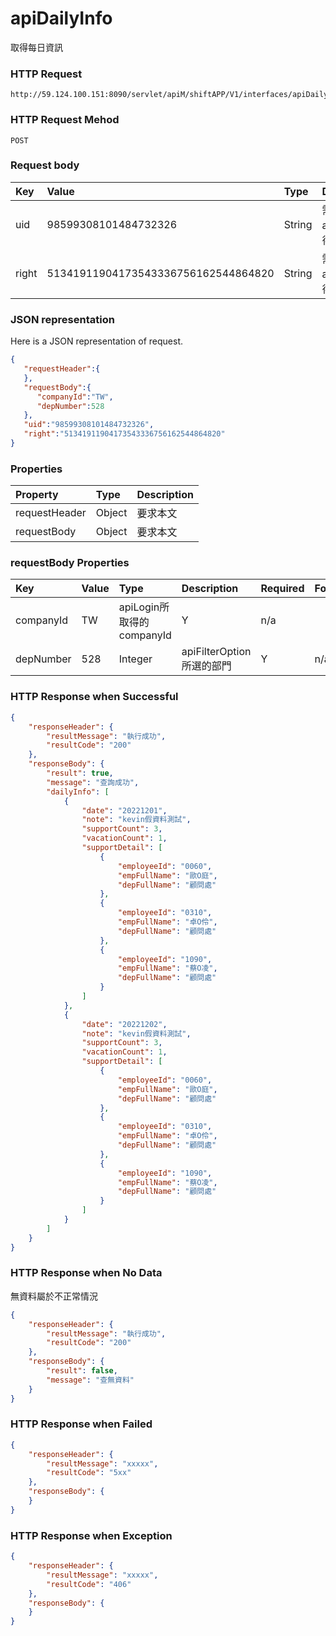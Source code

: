 # apiDailyInfo
取得每日資訊

### HTTP Request
```
http://59.124.100.151:8090/servlet/apiM/shiftAPP/V1/interfaces/apiDailyInfo
```

### HTTP Request Mehod
```
POST
```

### Request body
| Key | Value | Type | Description |
|:----------|:-------------|:-----|:------------|
| uid | 98599308101484732326 | String | 需透過apiLogin取得
| right | 51341911904173543336756162544864820 | String | 需透過apiLogin取得 |

### JSON representation
Here is a JSON representation of request.
```json
{
   "requestHeader":{
   },
   "requestBody":{
      "companyId":"TW",
      "depNumber":528
   },
   "uid":"98599308101484732326",
   "right":"51341911904173543336756162544864820"
}
```

### Properties
| Property | Type | Description |
|:---------|:-----|:------------|
| requestHeader | Object | 要求本文 |
| requestBody | Object | 要求本文 |

### requestBody Properties
| Key | Value | Type | Description | Required | Format |
|:----------|:-------------|:-----|:------------|:------------|:------------|
| companyId | TW | apiLogin所取得的companyId | Y | n/a |
| depNumber | 528 | Integer | apiFilterOption所選的部門 | Y | n/a |

### HTTP Response when Successful
```json
{
    "responseHeader": {
        "resultMessage": "執行成功",
        "resultCode": "200"
    },
    "responseBody": {
        "result": true,
        "message": "查詢成功",
        "dailyInfo": [
            {
                "date": "20221201",
                "note": "kevin假資料測試",
                "supportCount": 3,
                "vacationCount": 1,
                "supportDetail": [
                    {
                        "employeeId": "0060",
                        "empFullName": "歐O庭",
                        "depFullName": "顧問處"
                    },
                    {
                        "employeeId": "0310",
                        "empFullName": "卓O伶",
                        "depFullName": "顧問處"
                    },
                    {
                        "employeeId": "1090",
                        "empFullName": "蔡O凌",
                        "depFullName": "顧問處"
                    }
                ]
            },
            {
                "date": "20221202",
                "note": "kevin假資料測試",
                "supportCount": 3,
                "vacationCount": 1,
                "supportDetail": [
                    {
                        "employeeId": "0060",
                        "empFullName": "歐O庭",
                        "depFullName": "顧問處"
                    },
                    {
                        "employeeId": "0310",
                        "empFullName": "卓O伶",
                        "depFullName": "顧問處"
                    },
                    {
                        "employeeId": "1090",
                        "empFullName": "蔡O凌",
                        "depFullName": "顧問處"
                    }
                ]
            }
        ]
    }
}
```

### HTTP Response when No Data
無資料屬於不正常情況
```json
{
    "responseHeader": {
        "resultMessage": "執行成功",
        "resultCode": "200"
    },
    "responseBody": {
        "result": false,
        "message": "查無資料"
    }
}
```

### HTTP Response when Failed
```json
{
    "responseHeader": {
        "resultMessage": "xxxxx",
        "resultCode": "5xx"
    },
    "responseBody": {
    }
}
```

### HTTP Response when Exception
```json
{
    "responseHeader": {
        "resultMessage": "xxxxx",
        "resultCode": "406"
    },
    "responseBody": {
    }
}
```
